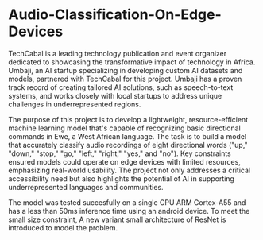 # Audio-Classification-On-Edge-Devices

TechCabal is a leading technology publication and event organizer dedicated to showcasing the transformative impact of technology in Africa. Umbaji, an AI startup specializing in developing custom AI datasets and models, partnered with TechCabal for this project. Umbaji has a proven track record of creating tailored AI solutions, such as speech-to-text systems, and works closely with local startups to address unique challenges in underrepresented regions. 

The purpose of this project is to develop a lightweight, resource-efficient machine learning model that's capable of recognizing basic directional commands in Ewe, a West African language. The task is to build a model that accurately classify audio recordings of eight directional words ("up," "down," "stop," "go," "left," "right," "yes," and "no"). Key constraints ensured models could operate on edge devices with limited resources, emphasizing real-world usability. The project not only addresses a critical accessibility need but also highlights the potential of AI in supporting underrepresented languages and communities.

The model was tested succesfully on a single CPU ARM Cortex-A55 and has a less than 50ms inference time using an android device. To meet the small size constraint, A new variant small architecture of ResNet is introduced to model the problem.

